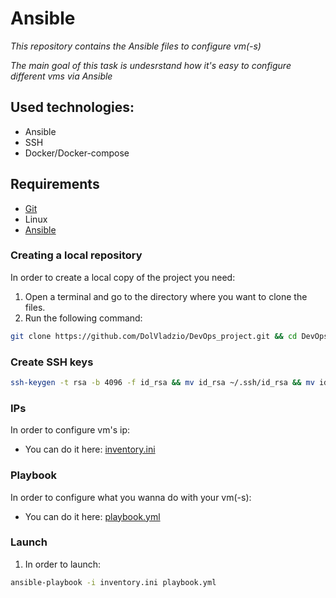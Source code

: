 # Ansible
_This repository contains the Ansible files to configure vm(-s)_

_The main goal of this task is undesrstand how it's easy to configure different vms via Ansible_

## Used technologies:
- Ansible
- SSH
- Docker/Docker-compose

## Requirements
- [Git]
- Linux
- [Ansible]

### Creating a local repository
In order to create a local copy of the project you need:
1. Open a terminal and go to the directory where you want to clone the files. 
2. Run the following command:
```bash
git clone https://github.com/DolVladzio/DevOps_project.git && cd DevOps_project/HW_03/cloud/ansible
```

### Create SSH keys
```bash
ssh-keygen -t rsa -b 4096 -f id_rsa && mv id_rsa ~/.ssh/id_rsa && mv id_rsa.pub ~/.ssh/authorized_keys
```
> 
### IPs
In order to configure vm's ip:
- You can do it here: [inventory.ini]

### Playbook
In order to configure what you wanna do with your vm(-s):
- You can do it here: [playbook.yml]

### Launch
1. In order to launch:
```bash
ansible-playbook -i inventory.ini playbook.yml
```

[//]: # (Reference links)
[Git]: <https://git-scm.com/downloads/linux>
[Docker/Docker-Compose]: <https://docs.docker.com/engine/install/>
[Ansible]: <https://docs.ansible.com/ansible/latest/installation_guide/intro_installation.html>
[inventory.ini]: <https://github.com/DolVladzio/DevOps_project/blob/SCRUM-18-HW_03/HW_03/cloud/ansible/inventory.ini>
[playbook.yml]: <https://github.com/DolVladzio/DevOps_project/blob/SCRUM-18-HW_03/HW_03/cloud/ansible/playbook.yml>
